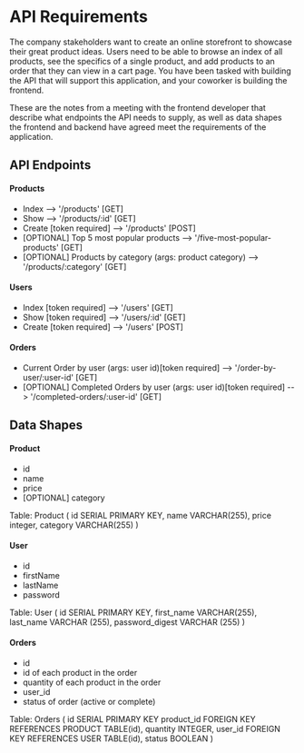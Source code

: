 # API Requirements

The company stakeholders want to create an online storefront to showcase their great product ideas. Users need to be able to browse an index of all products, see the specifics of a single product, and add products to an order that they can view in a cart page. You have been tasked with building the API that will support this application, and your coworker is building the frontend.

These are the notes from a meeting with the frontend developer that describe what endpoints the API needs to supply, as well as data shapes the frontend and backend have agreed meet the requirements of the application.

## API Endpoints

#### Products

- Index --> '/products' [GET]
- Show --> '/products/:id' [GET]
- Create [token required] --> '/products' [POST]
- [OPTIONAL] Top 5 most popular products --> '/five-most-popular-products' [GET]
- [OPTIONAL] Products by category (args: product category) --> '/products/:category' [GET]

#### Users

- Index [token required] --> '/users' [GET]
- Show [token required] --> '/users/:id' [GET]
- Create [token required] --> '/users' [POST]

#### Orders

- Current Order by user (args: user id)[token required] --> '/order-by-user/:user-id' [GET]
- [OPTIONAL] Completed Orders by user (args: user id)[token required] --> '/completed-orders/:user-id' [GET]

## Data Shapes

#### Product

- id
- name
- price
- [OPTIONAL] category

Table:
Product (
id SERIAL PRIMARY KEY,
name VARCHAR(255),
price integer,
category VARCHAR(255)
)

#### User

- id
- firstName
- lastName
- password

Table:
User (
id SERIAL PRIMARY KEY,
first_name VARCHAR(255),
last_name VARCHAR (255),
password_digest VARCHAR (255)
)

#### Orders

- id
- id of each product in the order
- quantity of each product in the order
- user_id
- status of order (active or complete)

Table:
Orders (
id SERIAL PRIMARY KEY
product_id FOREIGN KEY REFERENCES PRODUCT TABLE(id),
quantity INTEGER,
user_id FOREIGN KEY REFERENCES USER TABLE(id),
status BOOLEAN
)

